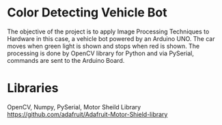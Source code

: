 # Color Detecting Vehicle Bot
The objective of the project is to apply Image Processing Techniques to Hardware in this case, a vehicle bot powered by an Arduino UNO.
The car moves when green light is shown and stops when red is shown. The processing is done by OpenCV library for Python and via PySerial, commands are sent to the Arduino Board.

# Libraries
OpenCV,
Numpy,
PySerial,
Motor Sheild Library https://github.com/adafruit/Adafruit-Motor-Shield-library
